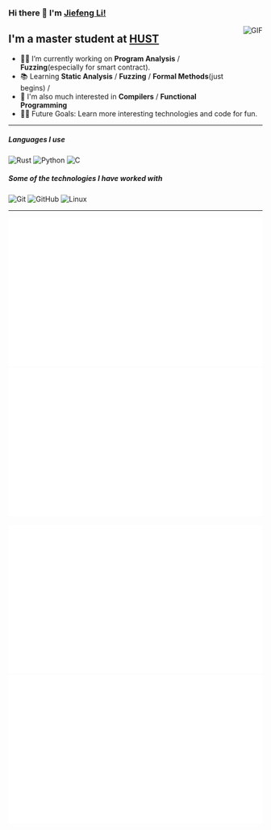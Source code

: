 
### Hi there 👋 I'm [Jiefeng Li!](https://github.com/jf-li00/jf-li00/)

<img align="right" alt="GIF" height="160px" src="https://media.giphy.com/media/Ah3zHH7hvsSB2/giphy.gif" />

## I'm a master student at [HUST](https://hust.edu.cn/)

- 👨‍💻 I’m currently working on **Program Analysis** / **Fuzzing**(especially for smart contract).
- 📚 Learning **Static Analysis** / **Fuzzing** / **Formal Methods**(just begins) /
- 🎇 I'm also much interested in **Compilers** / **Functional Programming**
- 💪🏼 Future Goals: Learn more interesting technologies and code for fun.

---

##### Languages I use

![Rust](https://img.shields.io/badge/-Rust-000000?style=flat&logo=rust)
![Python](https://img.shields.io/badge/-Python-000000?style=flat&logo=python)
![C](https://img.shields.io/badge/-C-000000?style=flat&logo=c)

##### Some of the technologies I have worked with

![Git](https://img.shields.io/badge/-Git-222222?style=flat&logo=git&logoColor=F05032)
![GitHub](https://img.shields.io/badge/-GitHub-222222?style=flat&logo=github&logoColor=181717)
![Linux](https://img.shields.io/badge/-Linux-222222?style=flat&logo=linux&logoColor=FCC624)
<br/>

---
![](https://raw.githubusercontent.com/jf-li00/github-stats/master/generated/overview.svg#gh-dark-mode-only)
![](https://raw.githubusercontent.com/jf-li00/github-stats/master/generated/overview.svg#gh-light-mode-only)

![](https://raw.githubusercontent.com/jf-li00/github-stats/master/generated/languages.svg#gh-dark-mode-only)
![](https://raw.githubusercontent.com/jf-li00/github-stats/master/generated/languages.svg#gh-light-mode-only)
